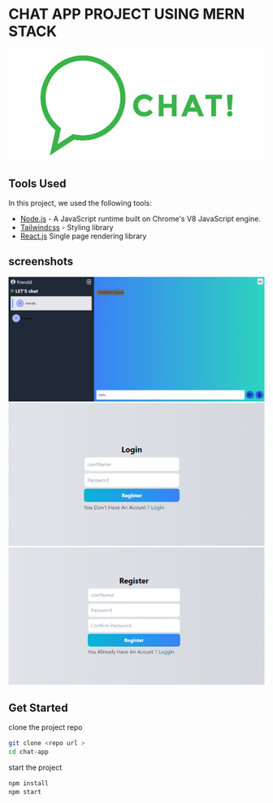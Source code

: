 # CHAT APP PROJECT USING MERN STACK
![logo](https://github.com/aymen-000/chat-app-/blob/master/images/logo.jpg)
## Tools Used
In this project, we used the following tools:

- [Node.js](https://nodejs.org/en) - A JavaScript runtime built on Chrome's V8 JavaScript engine.
- [Tailwindcss](https://tailwindcss.com/) - Styling library 
- [React.js](https://fr.legacy.reactjs.org/) Single page rendering library 

## screenshots 
![Example Image](images\Capture.PNG)
![Example Image](images\Capture1.PNG)
![Example Image](images\Capture2.PNG)

## Get Started 
clone the project repo 
```bash
git clone <repo url >
cd chat-app 
```
start the project 
```bash
npm install
npm start
```
